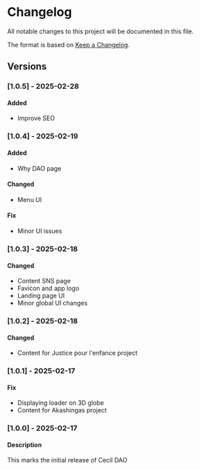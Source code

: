 # Changelog

All notable changes to this project will be documented in this file.

The format is based on [Keep a Changelog](https://keepachangelog.com/en/1.0.0/).

## Versions

### [1.0.5] - 2025-02-28

#### Added

- Improve SEO

### [1.0.4] - 2025-02-19

#### Added

- Why DAO page

#### Changed

- Menu UI

#### Fix

- Minor UI issues

### [1.0.3] - 2025-02-18

#### Changed

- Content SNS page
- Favicon and app logo
- Landing page UI
- Minor global UI changes

### [1.0.2] - 2025-02-18

#### Changed

- Content for Justice pour l'enfance project

### [1.0.1] - 2025-02-17

#### Fix

- Displaying loader on 3D globe
- Content for Akashingas project

### [1.0.0] - 2025-02-17

#### Description

This marks the initial release of Cecil DAO
